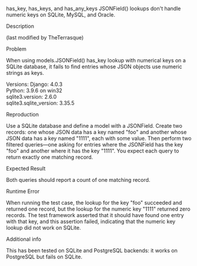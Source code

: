 has_key, has_keys, and has_any_keys JSONField() lookups don't handle numeric keys on SQLite, MySQL, and Oracle.

Description

(last modified by TheTerrasque)

Problem

When using models.JSONField() has_key lookup with numerical keys on a SQLite database, it fails to find entries whose JSON objects use numeric strings as keys.

Versions:
Django: 4.0.3  
Python: 3.9.6 on win32  
sqlite3.version: 2.6.0  
sqlite3.sqlite_version: 3.35.5  

Reproduction

Use a SQLite database and define a model with a JSONField. Create two records: one whose JSON data has a key named "foo" and another whose JSON data has a key named "1111", each with some value. Then perform two filtered queries—one asking for entries where the JSONField has the key "foo" and another where it has the key "1111". You expect each query to return exactly one matching record.

Expected Result

Both queries should report a count of one matching record.

Runtime Error

When running the test case, the lookup for the key "foo" succeeded and returned one record, but the lookup for the numeric key "1111" returned zero records. The test framework asserted that it should have found one entry with that key, and this assertion failed, indicating that the numeric key lookup did not work on SQLite.

Additional info

This has been tested on SQLite and PostgreSQL backends: it works on PostgreSQL but fails on SQLite.